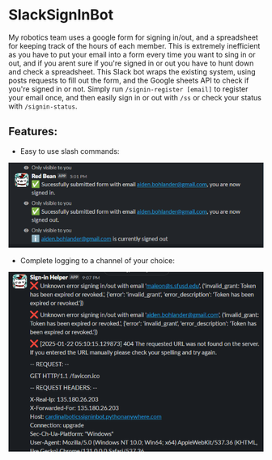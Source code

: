 # SlackSignInBot
My robotics team uses a google form for signing in/out, and a spreadsheet for keeping track of the hours of each member. 
This is extremely inefficient as you have to put your email into a form every time you want to sing in or out, and if you arent sure if you're signed in or out you have to hunt down and check a spreadsheet.
This Slack bot wraps the existing system, using posts requests to fill out the form, and the Google sheets API to check if you're signed in or not.
Simply run `/signin-register [email]` to register your email once, and then easily sign in or out with `/ss` or check your status with `/signin-status`.
## Features:
- Easy to use slash commands:

![](signinbot.PNG)

- Complete logging to a channel of your choice:

![](signinbotlogs.PNG)
